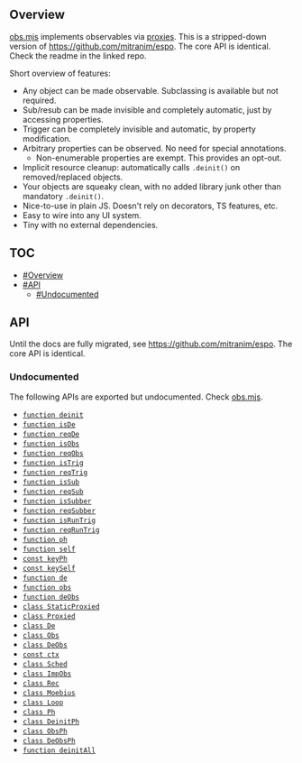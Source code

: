 ## Overview

[obs.mjs](../obs.mjs) implements observables via [proxies](https://developer.mozilla.org/en-US/docs/Web/JavaScript/Reference/Global_Objects/Proxy). This is a stripped-down version of https://github.com/mitranim/espo. The core API is identical. Check the readme in the linked repo.

Short overview of features:

  * Any object can be made observable. Subclassing is available but not required.
  * Sub/resub can be made invisible and completely automatic, just by accessing properties.
  * Trigger can be completely invisible and automatic, by property modification.
  * Arbitrary properties can be observed. No need for special annotations.
    * Non-enumerable properties are exempt. This provides an opt-out.
  * Implicit resource cleanup: automatically calls `.deinit()` on removed/replaced objects.
  * Your objects are squeaky clean, with no added library junk other than mandatory `.deinit()`.
  * Nice-to-use in plain JS. Doesn't rely on decorators, TS features, etc.
  * Easy to wire into any UI system.
  * Tiny with no external dependencies.

## TOC

* [#Overview](#overview)
* [#API](#api)
  * [#Undocumented](#undocumented)

## API

Until the docs are fully migrated, see https://github.com/mitranim/espo. The core API is identical.

### Undocumented

The following APIs are exported but undocumented. Check [obs.mjs](../obs.mjs).

  * [`function deinit`](../obs.mjs#L3)
  * [`function isDe`](../obs.mjs#L5)
  * [`function reqDe`](../obs.mjs#L6)
  * [`function isObs`](../obs.mjs#L8)
  * [`function reqObs`](../obs.mjs#L9)
  * [`function isTrig`](../obs.mjs#L11)
  * [`function reqTrig`](../obs.mjs#L12)
  * [`function isSub`](../obs.mjs#L14)
  * [`function reqSub`](../obs.mjs#L15)
  * [`function isSubber`](../obs.mjs#L17)
  * [`function reqSubber`](../obs.mjs#L18)
  * [`function isRunTrig`](../obs.mjs#L20)
  * [`function reqRunTrig`](../obs.mjs#L21)
  * [`function ph`](../obs.mjs#L23)
  * [`function self`](../obs.mjs#L24)
  * [`const keyPh`](../obs.mjs#L26)
  * [`const keySelf`](../obs.mjs#L27)
  * [`function de`](../obs.mjs#L29)
  * [`function obs`](../obs.mjs#L30)
  * [`function deObs`](../obs.mjs#L31)
  * [`class StaticProxied`](../obs.mjs#L33)
  * [`class Proxied`](../obs.mjs#L40)
  * [`class De`](../obs.mjs#L47)
  * [`class Obs`](../obs.mjs#L48)
  * [`class DeObs`](../obs.mjs#L49)
  * [`const ctx`](../obs.mjs#L51)
  * [`class Sched`](../obs.mjs#L75)
  * [`class ImpObs`](../obs.mjs#L121)
  * [`class Rec`](../obs.mjs#L150)
  * [`class Moebius`](../obs.mjs#L201)
  * [`class Loop`](../obs.mjs#L207)
  * [`class Ph`](../obs.mjs#L214)
  * [`class DeinitPh`](../obs.mjs#L281)
  * [`class ObsPh`](../obs.mjs#L292)
  * [`class DeObsPh`](../obs.mjs#L325)
  * [`function deinitAll`](../obs.mjs#L336)
